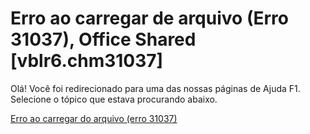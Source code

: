 
# Erro ao carregar de arquivo (Erro 31037), Office Shared [vblr6.chm31037]

Olá! Você foi redirecionado para uma das nossas páginas de Ajuda F1. Selecione o tópico que estava procurando abaixo.

[Erro ao carregar do arquivo (erro 31037)](http://msdn.microsoft.com/library/20e6a7e1-87fd-167b-9d18-39facc049e50%28Office.15%29.aspx)
